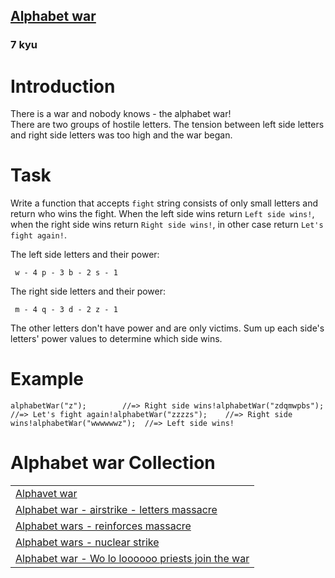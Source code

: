 <h2><a href=https://www.codewars.com/kata/59377c53e66267c8f6000027/train/javascript target="_blank">Alphabet war</a></h2><h3>7 kyu</h3><h1 id="introduction">Introduction</h1><p>There is a war and nobody knows - the alphabet war!<br>There are two groups of hostile letters. The tension between left side letters and right side letters was too high and the war began.</p><h1 id="task">Task</h1><p>Write a function that accepts <code>fight</code> string consists of only small letters and return who wins the fight. When the left side wins return <code>Left side wins!</code>, when the right side wins return <code>Right side wins!</code>, in other case return <code>Let's fight again!</code>.</p><p>The left side letters and their power:</p><pre><code> w - 4 p - 3 b - 2 s - 1</code></pre><p>The right side letters and their power:</p><pre><code> m - 4 q - 3 d - 2 z - 1</code></pre><p>The other letters don't have power and are only victims. Sum up each side's letters' power values to determine which side wins.</p><h1 id="example">Example</h1><pre style="display: none;"><code class="language-csharp"><span class="cm-variable">AlphabetWar</span>(<span class="cm-string">"z"</span>);        <span class="cm-comment">//=&gt; Right side wins!</span><span class="cm-variable">AlphabetWar</span>(<span class="cm-string">"zdqmwpbs"</span>); <span class="cm-comment">//=&gt; Let's fight again!</span><span class="cm-variable">AlphabetWar</span>(<span class="cm-string">"zzzzs"</span>);    <span class="cm-comment">//=&gt; Right side wins!</span><span class="cm-variable">AlphabetWar</span>(<span class="cm-string">"wwwwwwz"</span>);  <span class="cm-comment">//=&gt; Left side wins!</span></code></pre><pre><code class="language-javascript"><span class="cm-variable">alphabetWar</span>(<span class="cm-string">"z"</span>);        <span class="cm-comment">//=&gt; Right side wins!</span><span class="cm-variable">alphabetWar</span>(<span class="cm-string">"zdqmwpbs"</span>); <span class="cm-comment">//=&gt; Let's fight again!</span><span class="cm-variable">alphabetWar</span>(<span class="cm-string">"zzzzs"</span>);    <span class="cm-comment">//=&gt; Right side wins!</span><span class="cm-variable">alphabetWar</span>(<span class="cm-string">"wwwwwwz"</span>);  <span class="cm-comment">//=&gt; Left side wins!</span></code></pre><pre style="display: none;"><code class="language-coffeescript"><span class="cm-variable">alphabetWar</span><span class="cm-punctuation">(</span><span class="cm-string">"z"</span><span class="cm-punctuation">)</span><span class="cm-punctuation">;</span>        <span class="cm-comment"># =&gt; Right side wins!</span><span class="cm-variable">alphabetWar</span><span class="cm-punctuation">(</span><span class="cm-string">"zdqmwpbs"</span><span class="cm-punctuation">)</span><span class="cm-punctuation">;</span> <span class="cm-comment"># =&gt; Let's fight again!</span><span class="cm-variable">alphabetWar</span><span class="cm-punctuation">(</span><span class="cm-string">"zzzzs"</span><span class="cm-punctuation">)</span><span class="cm-punctuation">;</span>    <span class="cm-comment"># =&gt; Right side wins!</span><span class="cm-variable">alphabetWar</span><span class="cm-punctuation">(</span><span class="cm-string">"wwwwwwz"</span><span class="cm-punctuation">)</span><span class="cm-punctuation">;</span>  <span class="cm-comment"># =&gt; Left side wins!</span></code></pre><h1 id="alphabet-war-collection">Alphabet war Collection</h1><table cellspacing="0" cellpadding="0" border="0"><tbody><tr><td><a href="https://www.codewars.com/kata/59377c53e66267c8f6000027" data-turbolinks="false" target="_blank">Alphavet war </a></td></tr><tr><td><a href="https://www.codewars.com/kata/5938f5b606c3033f4700015a" data-turbolinks="false" target="_blank">Alphabet war - airstrike - letters massacre</a></td></tr><tr><td><a href="https://www.codewars.com/kata/alphabet-wars-reinforces-massacre" data-turbolinks="false" target="_blank">Alphabet wars - reinforces massacre</a></td></tr><tr><td><a href="https://www.codewars.com/kata/59437bd7d8c9438fb5000004" data-turbolinks="false" target="_blank">Alphabet wars - nuclear strike</a></td></tr><tr><td><a href="https://www.codewars.com/kata/59473c0a952ac9b463000064" data-turbolinks="false" target="_blank">Alphabet war - Wo lo loooooo priests join the war</a></td></tr></tbody></table>